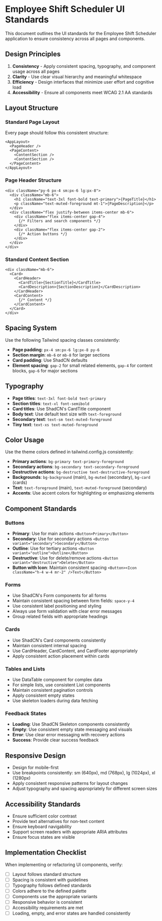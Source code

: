 # Employee Shift Scheduler UI Standards

This document outlines the UI standards for the Employee Shift Scheduler application to ensure consistency across all pages and components.

## Design Principles

1. **Consistency** - Apply consistent spacing, typography, and component usage across all pages
2. **Clarity** - Use clear visual hierarchy and meaningful whitespace
3. **Efficiency** - Design interfaces that minimize user effort and cognitive load
4. **Accessibility** - Ensure all components meet WCAG 2.1 AA standards

## Layout Structure

### Standard Page Layout

Every page should follow this consistent structure:

```
<AppLayout>
  <PageHeader />
  <PageContent>
    <ContentSection />
    <ContentSection />
  </PageContent>
</AppLayout>
```

### Page Header Structure

```
<div className="py-6 px-4 sm:px-6 lg:px-8">
  <div className="mb-6">
    <h1 className="text-3xl font-bold text-primary">{PageTitle}</h1>
    <p className="text-muted-foreground mt-1">{PageDescription}</p>
  </div>
  <div className="flex justify-between items-center mb-6">
    <div className="flex items-center gap-4">
      {/* Filters and search components */}
    </div>
    <div className="flex items-center gap-2">
      {/* Action buttons */}
    </div>
  </div>
</div>
```

### Standard Content Section

```
<div className="mb-6">
  <Card>
    <CardHeader>
      <CardTitle>{SectionTitle}</CardTitle>
      <CardDescription>{SectionDescription}</CardDescription>
    </CardHeader>
    <CardContent>
      {/* Content */}
    </CardContent>
  </Card>
</div>
```

## Spacing System

Use the following Tailwind spacing classes consistently:

- **Page padding**: `px-4 sm:px-6 lg:px-8 py-6`
- **Section margin**: `mb-6` or `mb-8` for larger sections
- **Card padding**: Use ShadCN defaults
- **Element spacing**: `gap-2` for small related elements, `gap-4` for content blocks, `gap-6` for major sections

## Typography

- **Page titles**: `text-3xl font-bold text-primary`
- **Section titles**: `text-xl font-semibold`
- **Card titles**: Use ShadCN's CardTitle component
- **Body text**: Use default text size with `text-foreground`
- **Secondary text**: `text-sm text-muted-foreground`
- **Tiny text**: `text-xs text-muted-foreground`

## Color Usage

Use the theme colors defined in tailwind.config.js consistently:

- **Primary actions**: `bg-primary text-primary-foreground`
- **Secondary actions**: `bg-secondary text-secondary-foreground`
- **Destructive actions**: `bg-destructive text-destructive-foreground`
- **Backgrounds**: `bg-background` (main), `bg-muted` (secondary), `bg-card` (cards)
- **Text**: `text-foreground` (main), `text-muted-foreground` (secondary)
- **Accents**: Use accent colors for highlighting or emphasizing elements

## Component Standards

### Buttons

- **Primary**: Use for main actions `<Button>Primary</Button>`
- **Secondary**: Use for secondary actions `<Button variant="secondary">Secondary</Button>`
- **Outline**: Use for tertiary actions `<Button variant="outline">Outline</Button>`
- **Destructive**: Use for delete/remove actions `<Button variant="destructive">Delete</Button>`
- **Button with Icon**: Maintain consistent spacing `<Button><Icon className="h-4 w-4 mr-2" />Text</Button>`

### Forms

- Use ShadCN's Form components for all forms
- Maintain consistent spacing between form fields: `space-y-4`
- Use consistent label positioning and styling
- Always use form validation with clear error messages
- Group related fields with appropriate headings

### Cards

- Use ShadCN's Card components consistently
- Maintain consistent internal spacing
- Use CardHeader, CardContent, and CardFooter appropriately
- Apply consistent action placement within cards

### Tables and Lists

- Use DataTable component for complex data
- For simple lists, use consistent List components
- Maintain consistent pagination controls
- Apply consistent empty states
- Use skeleton loaders during data fetching

### Feedback States

- **Loading**: Use ShadCN Skeleton components consistently
- **Empty**: Use consistent empty state messaging and visuals
- **Error**: Use clear error messaging with recovery actions
- **Success**: Provide clear success feedback

## Responsive Design

- Design for mobile-first
- Use breakpoints consistently: sm (640px), md (768px), lg (1024px), xl (1280px)
- Apply consistent responsive patterns for layout changes
- Adjust typography and spacing appropriately for different screen sizes

## Accessibility Standards

- Ensure sufficient color contrast
- Provide text alternatives for non-text content
- Ensure keyboard navigability
- Support screen readers with appropriate ARIA attributes
- Ensure focus states are visible

## Implementation Checklist

When implementing or refactoring UI components, verify:

- [ ] Layout follows standard structure
- [ ] Spacing is consistent with guidelines
- [ ] Typography follows defined standards
- [ ] Colors adhere to the defined palette
- [ ] Components use the appropriate variants
- [ ] Responsive behavior is consistent
- [ ] Accessibility requirements are met
- [ ] Loading, empty, and error states are handled consistently

